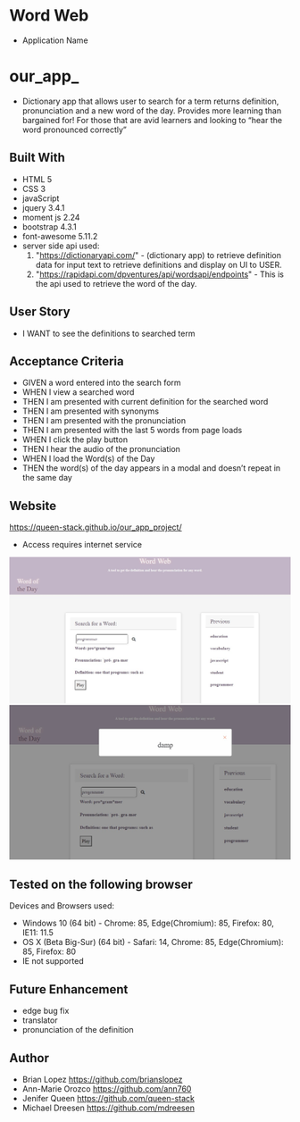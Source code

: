 # Word Web
* Application Name


# our_app_
* Dictionary app that allows user to search for a term returns definition, pronunciation and a new word of the day.  Provides more learning than bargained for! For those that are avid learners and looking to “hear the word pronounced correctly”


## Built With
* HTML 5
* CSS 3
* javaScript 
* jquery 3.4.1
* moment js 2.24
* bootstrap 4.3.1
* font-awesome 5.11.2
* server side api used:
    1. "https://dictionaryapi.com/" - (dictionary app) to retrieve definition data for input text to retrieve definitions and display on UI to USER. 
    2. "https://rapidapi.com/dpventures/api/wordsapi/endpoints" - This is the api used to retrieve the word of the day.


## User Story
* I WANT to see the definitions to searched term

## Acceptance Criteria
* GIVEN a word entered into the search form 
* WHEN I view a searched word
* THEN I am presented with current definition for the searched word
* THEN I am presented with synonyms 
* THEN I am presented with the pronunciation
* THEN I am presented with the last 5 words from page loads 
* WHEN I click the play button
* THEN I hear the audio of the pronunciation
* WHEN I load the Word(s) of the Day 
* THEN the word(s) of the day appears in a modal and doesn’t repeat in the same day

## Website
https://queen-stack.github.io/our_app_project/
 * Access requires internet service

![WordSearch](./assets/images/wordsearch.jpg)
![WordSearch](./assets/images/wordsearchModal.jpg)

## Tested on the following browser
Devices and Browsers used:
* Windows 10 (64 bit) - Chrome: 85, Edge(Chromium): 85, Firefox: 80, IE11: 11.5
* OS X (Beta Big-Sur) (64 bit) - Safari: 14, Chrome: 85, Edge(Chromium): 85, Firefox: 80 
* IE not supported

## Future Enhancement
* edge bug fix
* translator
* pronunciation of the definition

## Author
* Brian Lopez https://github.com/brianslopez
* Ann-Marie Orozco https://github.com/ann760
* Jenifer Queen https://github.com/queen-stack
* Michael Dreesen https://github.com/mdreesen